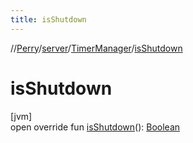 ```yaml
---
title: isShutdown
---
```

//[Perry](../../../index.html)/[server](../index.html)/[TimerManager](index.html)/[isShutdown](is-shutdown.html)



# isShutdown



[jvm]\
open override fun [isShutdown](is-shutdown.html)(): [Boolean](https://kotlinlang.org/api/latest/jvm/stdlib/kotlin/-boolean/index.html)




